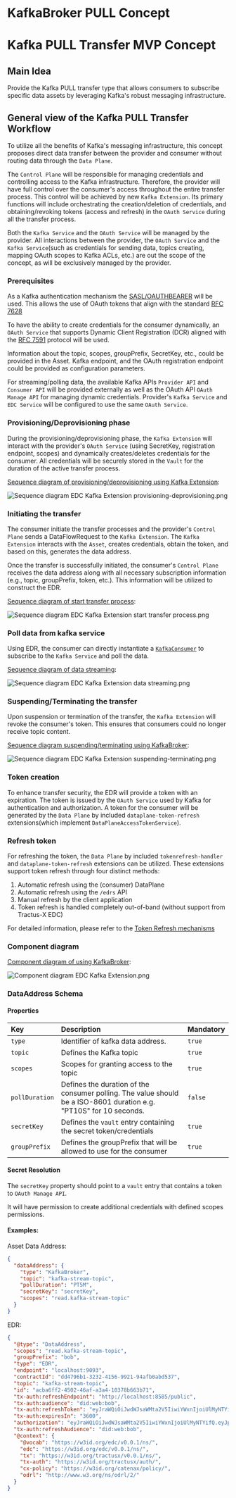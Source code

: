 # KafkaBroker PULL Concept
# Kafka PULL Transfer MVP Concept

## Main Idea
Provide the Kafka PULL transfer type that allows consumers to subscribe specific data assets by leveraging Kafka's robust messaging infrastructure.

## General view of the Kafka PULL Transfer Workflow
To utilize all the benefits of Kafka's messaging infrastructure, this concept proposes direct data transfer between
the provider and consumer without routing data through the `Data Plane`.

The `Control Plane` will be responsible for managing credentials and controlling access to the Kafka infrastructure.
Therefore, the provider will have full control over the consumer's access throughout the entire transfer process.
This control will be achieved by new `Kafka Extension`.
Its primary functions will include orchestrating the creation/deletion of credentials, and obtaining/revoking
tokens (access and refresh) in the `OAuth Service` during all the transfer process.

Both the `Kafka Service` and the `OAuth Service` will be managed by the provider.
All interactions between the provider, the `OAuth Service` and the `Kafka Service`(such as credentials for sending data,
topics creating, mapping OAuth scopes to Kafka ACLs, etc.) are out the scope of the concept, as will be exclusively managed by the provider.

### Prerequisites
As a Kafka authentication mechanism the [SASL/OAUTHBEARER](https://kafka.apache.org/documentation/#security_sasl_oauthbearer) will be used.
This allows the use of OAuth tokens that align with the standard [RFC 7628](https://datatracker.ietf.org/doc/html/rfc7628)

To have the ability to create credentials for the consumer dynamically, an  `OAuth Service` that supports
Dynamic Client Registration (DCR) aligned with the [RFC 7591](https://datatracker.ietf.org/doc/html/rfc7591) protocol will be used.

Information about the topic, scopes, groupPrefix, SecretKey, etc., could be provided in the Asset.
Kafka endpoint, and the OAuth registration endpoint could be provided as configuration parameters.

For streaming/polling data, the available Kafka APIs `Provider API` and `Consumer API` will be provided externally
as well as the OAuth API  `OAuth Manage API` for managing dynamic credentials.
Provider's `Kafka Service` and `EDC Service` will be configured to use the same `OAuth Service`.

### Provisioning/Deprovisioning phase
During the provisioning/deprovisioning phase, the `Kafka Extension` will interact with the provider's `OAuth Service`
(using SecretKey, registration endpoint, scopes) and dynamically creates/deletes credentials for the consumer.
All credentials will be securely stored in the `Vault` for the duration of the active transfer process.

[Sequence diagram of provisioning/deprovisioning using Kafka Extension](puml/Sequence%20diagram%20EDC%20Kafka%20Extension%20provisioning-deprovisioning.puml):

![Sequence diagram EDC Kafka Extension provisioning-deprovisioning.png](png/Sequence%20diagram%20EDC%20Kafka%20Extension%20provisioning-deprovisioning.png)

### Initiating the transfer
The consumer initiate the transfer processes and the provider's `Control Plane` sends a DataFlowRequest to the `Kafka Extension`.
The `Kafka Extension` interacts with the `Asset`, creates credentials, obtain the token, and based on this, generates the data address.

Once the transfer is successfully initiated, the consumer's `Control Plane` receives the data address along with all necessary
subscription information (e.g., topic, groupPrefix, token, etc.). This information will be utilized to construct the EDR.

[Sequence diagram of start transfer process](puml/Sequence%20diagram%20EDC%20Kafka%20Extension%20start%20transfer%20process.puml):

![Sequence diagram EDC Kafka Extension start transfer process.png](png/Sequence%20diagram%20EDC%20Kafka%20Extension%20start%20transfer%20process.png)

### Poll data from kafka service
Using EDR, the consumer can directly instantiate a [`KafkaConsumer`](https://kafka.apache.org/37/javadoc/org/apache/kafka/clients/consumer/KafkaConsumer.html)
to subscribe to the `Kafka Service` and poll the data.

[Sequence diagram of data streaming](puml/Sequence%20diagram%20EDC%20Kafka%20Extension%20data%20streaming.puml):

![Sequence diagram EDC Kafka Extension data streaming.png](png/Sequence%20diagram%20EDC%20Kafka%20Extension%20data%20streaming.png)

### Suspending/Terminating the transfer
Upon suspension or termination of the transfer, the `Kafka Extension` will revoke the consumer's token.
This ensures that consumers could no longer receive topic content.

[Sequence diagram suspending/terminating using KafkaBroker](puml/Sequence%20diagram%20EDC%20Kafka%20Extension%20suspending-terminating.puml):

![Sequence diagram EDC Kafka Extension suspending-terminating.png](png/Sequence%20diagram%20EDC%20Kafka%20Extension%20suspending-terminating.png)

### Token creation
To enhance transfer security, the EDR will provide a token with an expiration.
The token is issued by the `OAuth Service` used by Kafka for authentication and authorization.
A token for the consumer will be generated by the `Data Plane` by included `dataplane-token-refresh` extensions(which implement `DataPlaneAccessTokenService`).

### Refresh token
For refreshing the token, the `Data Plane` by included `tokenrefresh-handler` and `dataplane-token-refresh` extensions can be utilized.
These extensions support token refresh through four distinct methods:
1) Automatic refresh using the (consumer) DataPlane
2) Automatic refresh using the `/edrs` API
3) Manual refresh by the client application
4) Token refresh is handled completely out-of-band (without support from Tractus-X EDC)

For detailed information, please refer to the [Token Refresh mechanisms](https://github.com/eclipse-tractusx/tractusx-edc/blob/main/docs/development/dataplane-signaling/tx-signaling.extensions.md)

### Component diagram
[Component diagram of using KafkaBroker](puml/Component%20diagram%20EDC%20Kafka%20Extension.puml):

![Component diagram EDC Kafka Extension.png](png/Component%20diagram%20EDC%20Kafka%20Extension.png)

### DataAddress Schema

#### Properties

| Key                       | Description                                                                                                        | Mandatory |
|:--------------------------|:-------------------------------------------------------------------------------------------------------------------|-----------|
| `type`                    | Identifier of kafka data address.                                                                                  | `true`    |
| `topic`                   | Defines the Kafka topic                                                                                            | `true`    |
| `scopes`                  | Scopes for granting access to the topic                                                                            | `true`    |
| `pollDuration`            | Defines the duration of the consumer polling. The value should be a ISO-8601 duration e.g. "PT10S" for 10 seconds. | `false`   |
| `secretKey`               | Defines the `vault` entry containing the secret token/credentials                                                  | `true`    |
| `groupPrefix`             | Defines the groupPrefix that will be allowed to use for the consumer                                               | `true`    |


#### Secret Resolution

The `secretKey` property should point to a `vault` entry that contains a token to `OAuth Manage API`.

It will have permission to create additional credentials with defined scopes permissions.

#### Examples:

Asset Data Address:
```json
{
  "dataAddress": {
    "type": "KafkaBroker",
    "topic": "kafka-stream-topic",
    "pollDuration": "PT5M",
    "secretKey": "secretKey",
    "scopes": "read.kafka-stream-topic"
  }
}
```

EDR:
```json
{
  "@type": "DataAddress", 
  "scopes": "read.kafka-stream-topic",
  "groupPrefix": "bob",
  "type": "EDR",
  "endpoint": "localhost:9093",
  "contractId": "dd4796b1-3232-4156-9921-94afb0abd537",
  "topic": "kafka-stream-topic",
  "id": "acba6ff2-4502-46af-a3a4-10378b663b71", 
  "tx-auth:refreshEndpoint": "http://localhost:8585/public",
  "tx-auth:audience": "did:web:bob",
  "tx-auth:refreshToken": "eyJraWQiOiJwdWJsaWMta2V5IiwiYWxnIjoiUlMyNTYifQ.eyJleHAiOjE3MzgyMzQyNzcsImlhdCI6MTczODIzMDY3NywianRpIjoiMjA1MjY4ODAtN2VmYy00MjZmLTg4MDgtNzNmNTExYjdmYTg5In0.HpNKMHOmIqdec7AwCWewpD1etpI5h6_Wat6Y0qCq3ANs9eDwZHoiKF7iGJyqm7a6Dj7Qu3R4ryQtOHtze9bcE9Tx6A3APeuwuH9bckCgvEQQjKobwWJBzc6ju-V7Ru3p8Z25J8K70Me8PYgacbsHGM2MMrWcJv-vDsC5UlNJdkE7jA8JujhhRKX6NRN02C4LS3rPF3Gj8W_taiRCQqFhF91UtkoKH1VIKhzOSkJIVsy-smbTPBmvcGBIn4v5BwGR6UNbATFEDuT4-LXPtYhogkGAlgwidSAG6yWdzboRgMSxcxtXdu_FBVL7Rv-fm75kFn1_a4Qgcev_K9n2XcnB-SRxeil3zvUvBJ_G7_cyielaSds4hsmJHVs-UJ3trOP4KUir-KWf_l71vg0Ywb8Lb2gdmOph6qHL33TTTtWHQJyFguat0aHqUindzBbFPaj-UrIfVnRA4dwDHPPEbyWLt_6-tMx8ABGyai5WQYyy0AQTfbdSGJ_AGrSNq4g-aJRw",
  "tx-auth:expiresIn": "3600",
  "authorization": "eyJraWQiOiJwdWJsaWMta2V5IiwiYWxnIjoiUlMyNTYifQ.eyJpc3MiOiJhbm9ueW1vdXMiLCJhdWQiOiJib2IiLCJzdWIiOiJhbm9ueW1vdXMiLCJleHAiOjE3MzgyMzQyNzcsImlhdCI6MTczODIzMDY3NywianRpIjoiOWQ1ZTZmZGUtNmRjYi00YTExLWIwNGUtYzM1MWU0MTliNDkyIn0.YLMKy-anorv90rxtMbRrgZYCOM-bdu6UzBZqiCqYr9TTRetWGxb3IayVnJ1mwekBsx8UaZQNU7fQTc82mEtpOmtbSbxJCgY21hW4SWXXe8MkNCoZj4WMDaR8_lYxoU3LWAujjWfWF4cwUAR6hMDuc3J-xheKbI4bYCjodjXdYXmNXETUK8Q3_6q7wtla3av-cyfjxExaEPAmw5pjCBXxONVDe1YXxV8CHcVcQMuqFKoPXh-WL6aSEHHbNFR4NeLh3e0NKQRcbsyzeoujiASkDZDSkOXqJEJ6JRByDXyQetVEZ31n073BBMJf1Y6Dcp7mgnJ1o00R9xIhHBcDbtT2U0bYi8Zmjq2FQLrJjDKsZ9VwGcWDQs1b1DrfgkUNrvLSjOPQMCn2XZGhD50ikdMpVQbU_u6gY3_bK7TnXVornYpT_0YurPB4ttWkMEC-hGXKUnO7zmvp6ZqdirbLGpzQV-WV4MYA1hVx2QAt-C2hMwqByu3U9qOTP8ns2G_HFBLj",
  "tx-auth:refreshAudience": "did:web:bob",
  "@context": {
    "@vocab": "https://w3id.org/edc/v0.0.1/ns/",
    "edc": "https://w3id.org/edc/v0.0.1/ns/",
    "tx": "https://w3id.org/tractusx/v0.0.1/ns/",
    "tx-auth": "https://w3id.org/tractusx/auth/",
    "cx-policy": "https://w3id.org/catenax/policy/",
    "odrl": "http://www.w3.org/ns/odrl/2/"
  }
}
```

